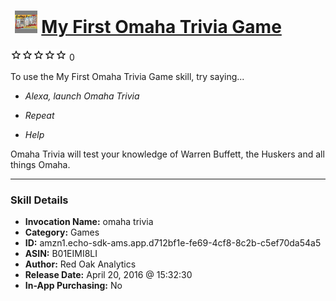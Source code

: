 # &nbsp;<img src="skill_icon" alt="My First Omaha Trivia Game icon" width="36"> [My First Omaha Trivia Game](http://alexa.amazon.com/#skills/amzn1.echo-sdk-ams.app.d712bf1e-fe69-4cf8-8c2b-c5ef70da54a5)
![0 stars](../../images/ic_star_border_black_18dp_1x.png)![0 stars](../../images/ic_star_border_black_18dp_1x.png)![0 stars](../../images/ic_star_border_black_18dp_1x.png)![0 stars](../../images/ic_star_border_black_18dp_1x.png)![0 stars](../../images/ic_star_border_black_18dp_1x.png) 0

To use the My First Omaha Trivia Game skill, try saying...

* *Alexa, launch Omaha Trivia*

* *Repeat*

* *Help*

Omaha Trivia will test your knowledge of Warren Buffett, the Huskers and all things Omaha.

***

### Skill Details

* **Invocation Name:** omaha trivia
* **Category:** Games
* **ID:** amzn1.echo-sdk-ams.app.d712bf1e-fe69-4cf8-8c2b-c5ef70da54a5
* **ASIN:** B01EIMI8LI
* **Author:** Red Oak Analytics
* **Release Date:** April 20, 2016 @ 15:32:30
* **In-App Purchasing:** No
